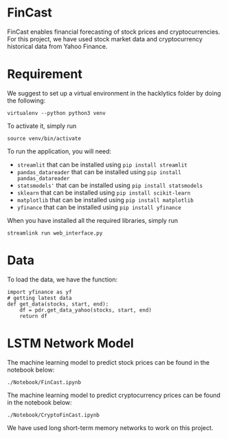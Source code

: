 # FinCast

FinCast enables financial forecasting of stock prices and cryptocurrencies. For this project, we have used stock market data and cryptocurrency historical data from Yahoo Finance.


# Requirement

We suggest to set up a virtual environment in the hacklytics folder by doing the following:

```
virtualenv --python python3 venv
```

To activate it, simply run

```
source venv/bin/activate
```

To run the application, you will need: 

* `streamlit` that can be installed using `pip install streamlit`
* `pandas_datareader` that can be installed using `pip install pandas_datareader`
* `statsmodels'` that can be installed using `pip install statsmodels`
* `sklearn` that can be installed using `pip install scikit-learn`
* `matplotlib` that can be installed using `pip install matplotlib`
* `yfinance` that can be installed using `pip install yfinance`

When you have installed all the required libraries, simply run 

```
streamlink run web_interface.py
```

# Data

To load the data, we have the function: 

```
import yfinance as yf
# getting latest data
def get_data(stocks, start, end):
    df = pdr.get_data_yahoo(stocks, start, end)
    return df
```

# LSTM Network Model

The machine learning model to predict stock prices can be found in the notebook below: 

```
./Notebook/FinCast.ipynb
```

The machine learning model to predict cryptocurrency prices can be found in the notebook below: 

```
./Notebook/CryptoFinCast.ipynb
```

We have used long short-term memory networks to work on this project.
